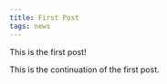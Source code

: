 ```yaml
---
title: First Post
tags: news
---
```


This is the first post!

This is the continuation of the first post.
